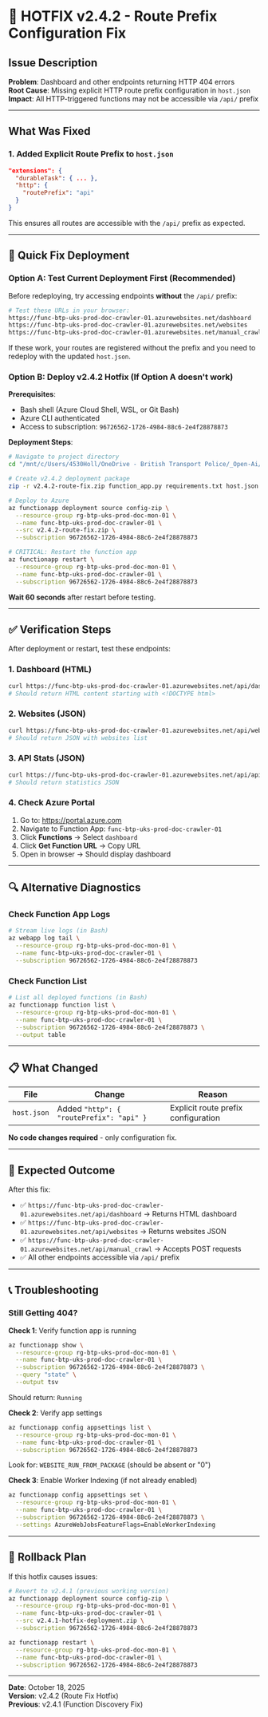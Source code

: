 # 🔧 HOTFIX v2.4.2 - Route Prefix Configuration Fix

## Issue Description
**Problem**: Dashboard and other endpoints returning HTTP 404 errors  
**Root Cause**: Missing explicit HTTP route prefix configuration in `host.json`  
**Impact**: All HTTP-triggered functions may not be accessible via `/api/` prefix

---

## What Was Fixed

### 1. Added Explicit Route Prefix to `host.json`
```json
"extensions": {
  "durableTask": { ... },
  "http": {
    "routePrefix": "api"
  }
}
```

This ensures all routes are accessible with the `/api/` prefix as expected.

---

## 🚀 Quick Fix Deployment

### Option A: Test Current Deployment First (Recommended)

Before redeploying, try accessing endpoints **without** the `/api/` prefix:

```bash
# Test these URLs in your browser:
https://func-btp-uks-prod-doc-crawler-01.azurewebsites.net/dashboard
https://func-btp-uks-prod-doc-crawler-01.azurewebsites.net/websites
https://func-btp-uks-prod-doc-crawler-01.azurewebsites.net/manual_crawl
```

If these work, your routes are registered without the prefix and you need to redeploy with the updated `host.json`.

### Option B: Deploy v2.4.2 Hotfix (If Option A doesn't work)

**Prerequisites**:
- Bash shell (Azure Cloud Shell, WSL, or Git Bash)
- Azure CLI authenticated
- Access to subscription: `96726562-1726-4984-88c6-2e4f28878873`

**Deployment Steps**:

```bash
# Navigate to project directory
cd "/mnt/c/Users/4530Holl/OneDrive - British Transport Police/_Open-Ai/Web-Crawler-Repo/functions-python-web-crawler/functions-python-web-crawler"

# Create v2.4.2 deployment package
zip -r v2.4.2-route-fix.zip function_app.py requirements.txt host.json local.settings.json websites.json

# Deploy to Azure
az functionapp deployment source config-zip \
  --resource-group rg-btp-uks-prod-doc-mon-01 \
  --name func-btp-uks-prod-doc-crawler-01 \
  --src v2.4.2-route-fix.zip \
  --subscription 96726562-1726-4984-88c6-2e4f28878873

# CRITICAL: Restart the function app
az functionapp restart \
  --resource-group rg-btp-uks-prod-doc-mon-01 \
  --name func-btp-uks-prod-doc-crawler-01 \
  --subscription 96726562-1726-4984-88c6-2e4f28878873
```

**Wait 60 seconds** after restart before testing.

---

## ✅ Verification Steps

After deployment or restart, test these endpoints:

### 1. Dashboard (HTML)
```bash
curl https://func-btp-uks-prod-doc-crawler-01.azurewebsites.net/api/dashboard
# Should return HTML content starting with <!DOCTYPE html>
```

### 2. Websites (JSON)
```bash
curl https://func-btp-uks-prod-doc-crawler-01.azurewebsites.net/api/websites
# Should return JSON with websites list
```

### 3. API Stats (JSON)
```bash
curl https://func-btp-uks-prod-doc-crawler-01.azurewebsites.net/api/api/stats
# Should return statistics JSON
```

### 4. Check Azure Portal
1. Go to: https://portal.azure.com
2. Navigate to Function App: `func-btp-uks-prod-doc-crawler-01`
3. Click **Functions** → Select `dashboard`
4. Click **Get Function URL** → Copy URL
5. Open in browser → Should display dashboard

---

## 🔍 Alternative Diagnostics

### Check Function App Logs
```bash
# Stream live logs (in Bash)
az webapp log tail \
  --resource-group rg-btp-uks-prod-doc-mon-01 \
  --name func-btp-uks-prod-doc-crawler-01 \
  --subscription 96726562-1726-4984-88c6-2e4f28878873
```

### Check Function List
```bash
# List all deployed functions (in Bash)
az functionapp function list \
  --resource-group rg-btp-uks-prod-doc-mon-01 \
  --name func-btp-uks-prod-doc-crawler-01 \
  --subscription 96726562-1726-4984-88c6-2e4f28878873 \
  --output table
```

---

## 📋 What Changed

| File | Change | Reason |
|------|--------|--------|
| `host.json` | Added `"http": { "routePrefix": "api" }` | Explicit route prefix configuration |

**No code changes required** - only configuration fix.

---

## 🎯 Expected Outcome

After this fix:
- ✅ `https://func-btp-uks-prod-doc-crawler-01.azurewebsites.net/api/dashboard` → Returns HTML dashboard
- ✅ `https://func-btp-uks-prod-doc-crawler-01.azurewebsites.net/api/websites` → Returns websites JSON
- ✅ `https://func-btp-uks-prod-doc-crawler-01.azurewebsites.net/api/manual_crawl` → Accepts POST requests
- ✅ All other endpoints accessible via `/api/` prefix

---

## 📞 Troubleshooting

### Still Getting 404?

**Check 1**: Verify function app is running
```bash
az functionapp show \
  --resource-group rg-btp-uks-prod-doc-mon-01 \
  --name func-btp-uks-prod-doc-crawler-01 \
  --subscription 96726562-1726-4984-88c6-2e4f28878873 \
  --query "state" \
  --output tsv
```
Should return: `Running`

**Check 2**: Verify app settings
```bash
az functionapp config appsettings list \
  --resource-group rg-btp-uks-prod-doc-mon-01 \
  --name func-btp-uks-prod-doc-crawler-01 \
  --subscription 96726562-1726-4984-88c6-2e4f28878873
```
Look for: `WEBSITE_RUN_FROM_PACKAGE` (should be absent or "0")

**Check 3**: Enable Worker Indexing (if not already enabled)
```bash
az functionapp config appsettings set \
  --resource-group rg-btp-uks-prod-doc-mon-01 \
  --name func-btp-uks-prod-doc-crawler-01 \
  --subscription 96726562-1726-4984-88c6-2e4f28878873 \
  --settings AzureWebJobsFeatureFlags=EnableWorkerIndexing
```

---

## 🔄 Rollback Plan

If this hotfix causes issues:

```bash
# Revert to v2.4.1 (previous working version)
az functionapp deployment source config-zip \
  --resource-group rg-btp-uks-prod-doc-mon-01 \
  --name func-btp-uks-prod-doc-crawler-01 \
  --src v2.4.1-hotfix-deployment.zip \
  --subscription 96726562-1726-4984-88c6-2e4f28878873

az functionapp restart \
  --resource-group rg-btp-uks-prod-doc-mon-01 \
  --name func-btp-uks-prod-doc-crawler-01 \
  --subscription 96726562-1726-4984-88c6-2e4f28878873
```

---

**Date**: October 18, 2025  
**Version**: v2.4.2 (Route Fix Hotfix)  
**Previous**: v2.4.1 (Function Discovery Fix)
